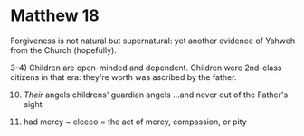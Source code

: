 # Matthew 18

Forgiveness is not natural but supernatural: yet another evidence of Yahweh from the Church (hopefully).

3-4) Children are open-minded and dependent.
Children were 2nd-class citizens in that era: they're worth was ascribed by the father.


10) _Their_ angels
	childrens' guardian angels
	...and never out of the Father's sight


33) had mercy ~ eleeeo = the act of mercy, compassion, or pity

